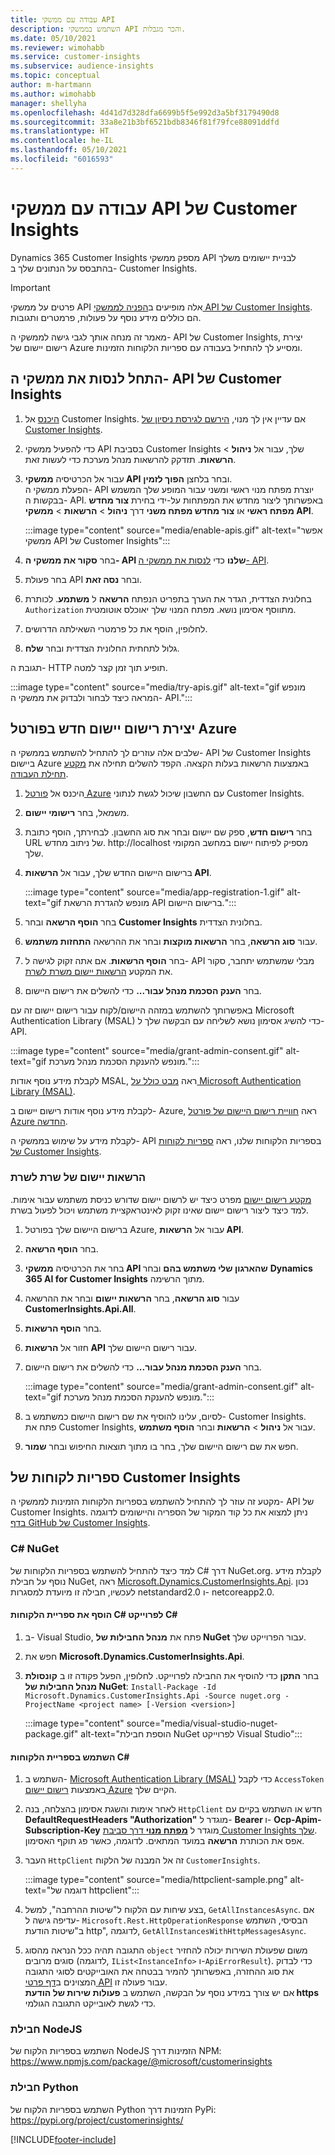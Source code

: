 ```yaml
---
title: עבודה עם ממשקי API
description: השתמש בממשקי API והכר מגבלות.
ms.date: 05/10/2021
ms.reviewer: wimohabb
ms.service: customer-insights
ms.subservice: audience-insights
ms.topic: conceptual
author: m-hartmann
ms.author: wimohabb
manager: shellyha
ms.openlocfilehash: 4d41d7d328dfa6699b5f5e992d3a5bf3179490d8
ms.sourcegitcommit: 33a8e21b3bf6521bdb8346f81f79fce88091ddfd
ms.translationtype: HT
ms.contentlocale: he-IL
ms.lasthandoff: 05/10/2021
ms.locfileid: "6016593"
---
```

# <a name="work-with-customer-insights-apis"></a>עבודה עם ממשקי API של Customer Insights

Dynamics 365 Customer Insights מספק ממשקי API לבניית יישומים משלך בהתבסס על הנתונים שלך ב- Customer Insights.

> [!IMPORTANT]
> פרטים על ממשקי API אלה מופיעים ב[הפניה לממשקי API של Customer Insights](https://developer.ci.ai.dynamics.com/api-details#api=CustomerInsights). הם כוללים מידע נוסף על פעולות, פרמטרים ותגובות.

מאמר זה מנחה אותך לגבי גישה לממשקי ה- API של Customer Insights, יצירת רישום יישום של Azure ומסייע לך להתחיל בעבודה עם ספריות הלקוחות הזמינות.

## <a name="get-started-trying-the-customer-insights-apis"></a>התחל לנסות את ממשקי ה- API של Customer Insights

1. [היכנס](https://home.ci.ai.dynamics.com) אל Customer Insights. אם עדיין אין לך מנוי, [הירשם לגירסת ניסיון של Customer Insights](https://aka.ms/tryci).

1. כדי להפעיל ממשקי API בסביבת Customer Insights שלך, עבור אל **ניהול** > **הרשאות**. תזדקק להרשאות מנהל מערכת כדי לעשות זאת.

1. עבור אל הכרטיסיה **ממשקי API** ובחר בלחצן **הפוך לזמין**.    
   הפעלת ממשקי ה- API יוצרת מפתח מנוי ראשי ומשני עבור המופע שלך המשמש בבקשות ה- API. באפשרותך ליצור מחדש את המפתחות על-ידי בחירת **צור מחדש מפתח ראשי** או **צור מחדש מפתח משני** דרך **ניהול** > **הרשאות** > **ממשקי API**.

   :::image type="content" source="media/enable-apis.gif" alt-text="אפשר ממשקי API של Customer Insights":::

1. בחר **סקור את ממשקי ה- API שלנו** כדי [לנסות את ממשקי ה- API](https://developer.ci.ai.dynamics.com/api-details#api=CustomerInsights&operation=Get-all-instances).

1. בחר פעולת API ובחר **נסה זאת**.

1. בחלונית הצדדית, הגדר את הערך בתפריט הנפתח **הרשאה** ל **משתמע**. לכותרת `Authorization` מתווסף אסימון נושא. מפתח המנוי שלך יאוכלס אוטומטית.
  
1. לחלופין, הוסף את כל פרמטרי השאילתה הדרושים.

1. גלול לתחתית החלונית הצדדית ובחר **שלח**.

תגובת ה- HTTP תופיע תוך זמן קצר למטה.


   :::image type="content" source="media/try-apis.gif" alt-text="gif מונפש המראה כיצד לבחור ולבדוק את ממשקי ה- API.":::

## <a name="create-a-new-app-registration-in-the-azure-portal"></a>יצירת רישום יישום חדש בפורטל Azure

שלבים אלה עוזרים לך להתחיל להשתמש בממשקי ה- API של Customer Insights ביישום Azure באמצעות הרשאות בעלות הקצאה. הקפד להשלים תחילה את [מקטע תחילת העבודה](#get-started-trying-the-customer-insights-apis).

1. היכנס אל [פורטל Azure](https://portal.azure.com) עם החשבון שיכול לגשת לנתוני Customer Insights.

1. משמאל, בחר **רישומי יישום**.

1. בחר **רישום חדש**, ספק שם יישום ובחר את סוג החשבון.
   לבחירתך, הוסף כתובת URL של ניתוב מחדש. http://localhost מספיק לפיתוח יישום במחשב המקומי שלך.

1. ברישום היישום החדש שלך, עבור אל **הרשאות API**.

   :::image type="content" source="media/app-registration-1.gif" alt-text="gif מונפש להגדרת הרשאת API ברישום היישום.":::

1. בחר **הוסף הרשאה** ובחר **Customer Insights** בחלונית הצדדית.

1. עבור **סוג הרשאה**, בחר **הרשאות מוקצות** ובחר את ההרשאה **התחזות משתמש**.

1. בחר **הוסף הרשאות**. אם אתה זקוק לגישה ל- API מבלי שמשתמש יתחבר, סקור את המקטע [הרשאות יישום משרת לשרת](#server-to-server-application-permissions).

1. בחר **הענק הסכמת מנהל עבור...** כדי להשלים את רישום היישום.

באפשרותך להשתמש במזהה היישום/לקוח עבור רישום יישום זה עם Microsoft Authentication Library‏ (MSAL) כדי להשיג אסימון נושא לשליחה עם הבקשה שלך ל- API.

:::image type="content" source="media/grant-admin-consent.gif" alt-text="gif מונפש להענקת הסכמת מנהל מערכת.":::

לקבלת מידע נוסף אודות MSAL, ראה [מבט כולל על Microsoft Authentication Library‏ (MSAL)](/azure/active-directory/develop/msal-overview).

לקבלת מידע נוסף אודות רישום יישום ב- Azure, ראה [חוויית רישום היישום של פורטל Azure החדשה](/azure/active-directory/develop/app-registration-portal-training-guide).

לקבלת מידע על שימוש בממשקי ה- API בספריות הלקוחות שלנו, ראה [ספריות לקוחות של Customer Insights](#customer-insights-client-libraries).

### <a name="server-to-server-application-permissions"></a>הרשאות יישום של שרת לשרת

[מקטע רישום יישום](#create-a-new-app-registration-in-the-azure-portal) מפרט כיצד יש לרשום יישום שדורש כניסת משתמש עבור אימות. למד כיצד ליצור רישום יישום שאינו זקוק לאינטראקציית משתמש ויכול לפעול בשרת.

1. ברישום היישום שלך בפורטל Azure, עבור אל **הרשאות API**.

1. בחר **הוסף הרשאה**. 

1. בחר את הכרטיסיה **ממשקי API שהארגון שלי משתמש בהם** ובחר **Dynamics 365 AI for Customer Insights** מתוך הרשימה. 

1. עבור **סוג הרשאה**, בחר **הרשאות יישום** ובחר את ההרשאה **CustomerInsights.Api.All**.

1. בחר **הוסף הרשאות**.

1. חזור אל **הרשאות API** עבור רישום היישום שלך.

1. בחר **הענק הסכמת מנהל עבור...** כדי להשלים את רישום היישום.

   :::image type="content" source="media/grant-admin-consent.gif" alt-text="gif מונפש להענקת הסכמת מנהל מערכת.":::

1. לסיום, עלינו להוסיף את שם רישום היישום כמשתמש ב- Customer Insights.    
   פתח את Customer Insights, עבור אל **ניהול** > **הרשאות** ובחר **הוסף משתמש**.

1. חפש את שם רישום היישום שלך, בחר בו מתוך תוצאות החיפוש ובחר **שמור**.

## <a name="customer-insights-client-libraries"></a>ספריות לקוחות של Customer Insights

מקטע זה עוזר לך להתחיל להשתמש בספריות הלקוחות הזמינות לממשקי ה- API של Customer Insights. ניתן למצוא את כל קוד המקור של הספריה והיישומים לדוגמה [בדף GitHub של Customer Insights](https://github.com/microsoft/Dynamics365-CustomerInsights-Client-Libraries). 

### <a name="c-nuget"></a>C# NuGet

למד כיצד להתחיל להשתמש בספריות הלקוחות של C#‎ דרך NuGet‏.org. לקבלת מידע נוסף על חבילת NuGet, ראה [Microsoft.Dynamics.CustomerInsights.Api](https://www.nuget.org/packages/Microsoft.Dynamics.CustomerInsights.Api/). נכון לעכשיו, חבילה זו מיועדת למסגרות netstandard2.0 ו- netcoreapp2.0.

#### <a name="add-the-c-client-library-to-a-c-project"></a>הוסף את ספריית הלקוחות C#‎ לפרוייקט C#‎

1. ב- Visual Studio, פתח את **מנהל החבילות של NuGet** עבור הפרוייקט שלך.

1. חפש את **Microsoft.Dynamics.CustomerInsights.Api**.

1. בחר **התקן** כדי להוסיף את החבילה לפרוייקט.
   לחלופין, הפעל פקודה זו ב **קונסולת מנהל החבילות של NuGet**: `Install-Package -Id Microsoft.Dynamics.CustomerInsights.Api -Source nuget.org -ProjectName <project name> [-Version <version>]`

   :::image type="content" source="media/visual-studio-nuget-package.gif" alt-text="הוספת חבילת NuGet לפרוייקט Visual Studio":::

#### <a name="use-the-c-client-library"></a>השתמש בספריית הלקוחות C#‎

1. השתמש ב- [Microsoft Authentication Library‏ (MSAL)](/azure/active-directory/develop/msal-overview) כדי לקבל `AccessToken` באמצעות [רישום יישום Azure](#create-a-new-app-registration-in-the-azure-portal) הקיים שלך.

1. לאחר אימות והשגת אסימון בהצלחה, בנה `HttpClient` חדש או השתמש בקיים עם **DefaultRequestHeaders "Authorization"** מוגדר ל- **Bearer <access token>** ו- **Ocp-Apim-Subscription-Key** מוגדר ל [**מפתח מנוי** דרך סביבת Customer Insights שלך](#get-started-trying-the-customer-insights-apis).    
   אפס את הכותרת **הרשאה** במועד המתאים. לדוגמה, כאשר פג תוקף האסימון.

1. העבר `HttpClient` זה אל המבנה של הלקוח `CustomerInsights`.

   :::image type="content" source="media/httpclient-sample.png" alt-text="דוגמה של httpclient":::

1. בצע שיחות עם הלקוח ל"שיטות ההרחבה", למשל, `GetAllInstancesAsync`. אם עדיפה גישה ל- `Microsoft.Rest.HttpOperationResponse` הבסיסי, השתמש ב"שיטות הודעת http", לדוגמה, `GetAllInstancesWithHttpMessagesAsync`.

1. התגובה תהיה ככל הנראה מהסוג `object` משום שפעולת השירות יכולה להחזיר סוגים מרובים (לדוגמה, `IList<InstanceInfo>` ו-`ApiErrorResult`). כדי לבדוק את סוג ההחזרה, באפשרותך להמיר בבטחה את האובייקטים לסוגי התגובה המצוינים ב[דף פרטי API](https://developer.ci.ai.dynamics.com/api-details#api=CustomerInsights) עבור פעולה זו.    
   אם יש צורך במידע נוסף על הבקשה, השתמש ב **פעולות שירות של הודעת https** כדי לגשת לאובייקט התגובה הגולמי.

### <a name="nodejs-package"></a>חבילת NodeJS

השתמש בספריות הלקוח של NodeJS הזמינות דרך NPM: https://www.npmjs.com/package/@microsoft/customerinsights

### <a name="python-package"></a>חבילת Python

השתמש בספריות הלקוח של Python הזמינות דרך PyPi: https://pypi.org/project/customerinsights/

[!INCLUDE[footer-include](../includes/footer-banner.md)]
